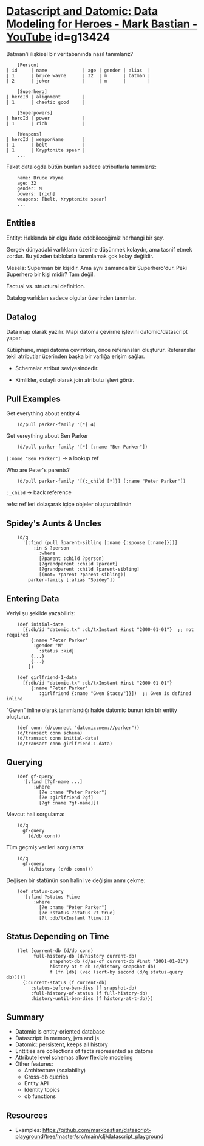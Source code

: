 
# [Datascript and Datomic: Data Modeling for Heroes - Mark Bastian - YouTube](https://www.youtube.com/watch?v=tV4pHW_WOrY&t=1s) id=g13424

Batman'i ilişkisel bir veritabanında nasıl tanımlarız?

		[Person]
    | id     | name             | age | gender | alias  |
    | 1      | bruce wayne      | 32  | m      | batman |
    | 2      | joker            |     | m      |        |

		[Superhero]
    | heroId | alignment        |
    | 1      | chaotic good     |

		[Superpowers]
    | heroId | power            |
    | 1      | rich             |

		[Weapons]
    | heroId | weaponName       |
    | 1      | belt             |
    | 1      | Kryptonite spear |
		...

Fakat datalogda bütün bunları sadece atributlarla tanımlarız:

		name: Bruce Wayne
		age: 32
		gender: M
		powers: [rich]
		weapons: [belt, Kryptonite spear]
		...

## Entities

Entity: Hakkında bir olgu ifade edebileceğimiz herhangi bir şey.

Gerçek dünyadaki varlıkların üzerine düşünmek kolaydır, ama tasnif etmek zordur. Bu yüzden tablolarla tanımlamak çok kolay değildir. 

Mesela: Superman bir kişidir. Ama aynı zamanda bir Superhero'dur. Peki Superhero bir kişi midir? Tam değil. 

Factual vs. structural definition.

Datalog varlıkları sadece olgular üzerinden tanımlar. 

## Datalog

Data map olarak yazılır. Mapi datoma çevirme işlevini datomic/datascript yapar.

Kütüphane, mapi datoma çevirirken, önce referansları oluşturur. Referanslar tekil atributlar üzerinden başka bir varlığa erişim sağlar.

- Schemalar atribut seviyesindedir.

- Kimlikler, dolaylı olarak join atributu işlevi görür.

## Pull Examples

Get everything about entity 4

		(d/pull parker-family '[*] 4)

Get vereything about Ben Parker

		(d/pull parker-family '[*] [:name "Ben Parker"])

`[:name "Ben Parker"]` -> a lookup ref
		
Who are Peter's parents?

		(d/pull parker-family '[{:_child [*]}] [:name "Peter Parker"])

`:_child` -> back reference

refs: ref'leri dolaşarak içiçe objeler oluşturabilirsin

## Spidey's Aunts & Uncles

		(d/q
		  '[:find (pull ?parent-sibling [:name {:spouse [:name]}])]
			  :in $ ?person
				:where
				[?parent :child ?person]
				[?grandparent :child ?parent]
				[?grandparent :child ?parent-sibling]
				[(not= ?parent ?parent-sibling)]
			parker-family [:alias "Spidey"])

## Entering Data

Veriyi şu şekilde yazabiliriz:

		(def initial-data
		  [{:db/id "datomic.tx" :db/txInstant #inst "2000-01-01"}  ;; not required
			 {:name "Peter Parker"
			  :gender "M"
				:status :kid}
			 {...}
			 {...}
			])  

		(def girlfriend-1-data
		  [{:db/id "datomic.tx" :db/txInstant #inst "2000-01-01"}
			 {:name "Peter Parker"
				:girlfriend {:name "Gwen Stacey"}}])  ;; Gwen is defined inline

"Gwen" inline olarak tanımlandığı halde datomic bunun için bir entity oluşturur.

		(def conn (d/connect "datomic:mem://parker"))
		(d/transact conn schema)
		(d/transact conn initial-data)
		(d/transact conn girlfriend-1-data)

## Querying

		(def gf-query
		  '[:find [?gf-name ...]
			  :where
				[?e :name "Peter Parker"]
				[?e :girlfriend ?gf]
				[?gf :name ?gf-name]])

Mevcut hali sorgulama:

		(d/q
		  gf-query
			(d/db conn))

Tüm geçmiş verileri sorgulama:

		(d/q
		  gf-query
			(d/history (d/db conn)))

Değişen bir statünün son halini ve değişim anını çekme:

		(def status-query
		  '[:find ?status ?time
			  :where
				[?e :name "Peter Parker"]
				[?e :status ?status ?t true]
				[?t :db/txInstant ?time]])

## Status Depending on Time

		(let [current-db (d/db conn)
		      full-history-db (d/history current-db)
					snapshot-db (d/as-of current-db #inst "2001-01-01")
					history-at-t-db (d/history snapshot-db)
					f (fn [db] (vec (sort-by second (d/q status-query db))))]
		  {:current-status (f current-db)
			 :status-before-ben-dies (f snapshot-db)
			 :full-history-of-status (f full-history-db)
			 :history-until-ben-dies (f history-at-t-db)})

## Summary

- Datomic is entity-oriented database
- Datascript: in memory, jvm and js
- Datomic: persistent, keeps all history
- Enttities are collections of facts represented as datoms
- Attribute level schemas allow flexible modeling
- Other features:
	- Architecture (scalability)
	- Cross-db queries
	- Entity API
	- Identity topics
	- db functions

## Resources

- Examples: https://github.com/markbastian/datascript-playground/tree/master/src/main/clj/datascript_playground

